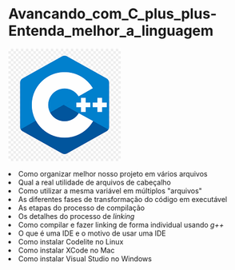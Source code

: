 # Avancando_com_C_plus_plus-Entenda_melhor_a_linguagem
<img src="https://github.com/marcospatton/C_plus_plus_Introducao_-a_-linguagem_e_STL/blob/main/c.png"></a>
<li>Como organizar melhor nosso projeto em vários arquivos
<li>Qual a real utilidade de arquivos de cabeçalho
<li>Como utilizar a mesma variável em múltiplos "arquivos"
<li>As diferentes fases de transformação do código em executável
<li>As etapas do processo de compilação
<li>Os detalhes do processo de <i>linking</i>
<li>Como compilar e fazer linking de forma individual usando <i>g++</i>
<li>O que é uma IDE e o motivo de usar uma IDE
<li>Como instalar Codelite no Linux
<li>Como instalar XCode no Mac
<li>Como instalar Visual Studio no Windows
